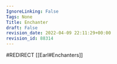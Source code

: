 ```yaml
---
IgnoreLinking: False
Tags: None
Title: Enchanter
draft: False
revision_date: 2022-04-09 22:11:29+00:00
revision_id: 88314
---
```


#REDIRECT [[Earl#Enchanters]]